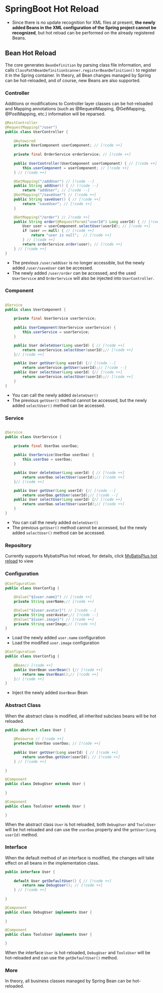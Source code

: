 # SpringBoot Hot Reload <Badge type="warning" text="beta" />

- Since there is no update recognition for XML files at present, **the newly added Beans in the XML configuration of the Spring project cannot be recognized**, but hot reload can be performed on the already registered Beans.

## Bean Hot Reload

The core generates `BeanDefinition` by parsing class file information, and calls `ClassPathBeanDefinitionScanner.registerBeanDefinition()` to register it in the Spring container. In theory, all Bean changes managed by Spring can be hot-reloaded, and of course, new Beans are also supported.

### Controller

Additions or modifications to Controller layer classes can be hot-reloaded and Mapping annotations (such as @RequestMapping, @GetMapping, @PostMapping, etc.) information will be reparsed.

```java
@RestController
@RequestMapping("/user")
public class UserController {
    
    @Autowired
    private UserComponent userComponent; // [!code ++]
    
    private final OrderService orderService; // [!code ++]
    
    public UserController(UserComponent userComponent) { // [!code ++]
        this.userComponent = userComponent; // [!code ++]
    } // [!code ++]

    @GetMapping("/addUser") // [!code --]
    public String addUser() { // [!code --]
        return "addUser"; // [!code --]
    @GetMapping("/saveUser") // [!code ++]
    public String saveUser() { // [!code ++]
        return "saveUser"; // [!code ++]
    }

    @GetMapping("/order") // [!code ++]
    public String order(@RequestParam("userId") Long userId) { // [!code ++]
        User user = userComponent.selectUser(userId); // [!code ++]
        if (user == null) { // [!code ++]
            return "user is null";  // [!code ++]
        } // [!code ++]
        return orderService.order(user); // [!code ++]
    } // [!code ++]
}
```

- The previous `/user/addUser` is no longer accessible, but the newly added `/user/saveUser` can be accessed.
- The newly added `/user/order` can be accessed, and the used `UserService` and `OrderService` will also be injected into `UserController`.

### Component

```java

@Service
public class UserComponent {
    
    private final UserService userService;
    
    public UserComponent(UserService userService) {
        this.userService = userService;
    }

    public User deleteUser(Long userId) { // [!code ++]
        return userService.selectUser(userId);// [!code ++]
    }// [!code ++]

    public User getUser(Long userId) {// [!code --]
        return userService.getUser(userId);// [!code --]
    public User selectUser(Long userId) {// [!code ++]
        return userService.selectUser(userId);// [!code ++]
    }
}
```

- You can call the newly added `deleteUser()`
- The previous `getUser()` method cannot be accessed, but the newly added `selectUser()` method can be accessed.

### Service

```java

@Service
public class UserService {
    
    private final UserDao userDao;
    
    public UserService(UserDao userDao) {
        this.userDao = userDao;
    }

    public User deleteUser(Long userId) { // [!code ++]
        return userDao.selectUser(userId);// [!code ++]
    }// [!code ++]

    public User getUser(Long userId) {// [!code --]
        return userDao.getUser(userId);// [!code --]
    public User selectUser(Long userId) {// [!code ++]
        return userDao.selectUser(userId);// [!code ++]
    }
}
```

- You can call the newly added `deleteUser()`
- The previous `getUser()` method cannot be accessed, but the newly added `selectUser()` method can be accessed.

### Repository

Currently supports MybatisPlus hot reload, for details, click [MyBatisPlus hot reload](hot-reload-mybatis-plus.md) to view

### Configuration

```java
@Configuration
public class UserConfig {

    @Value("${user.name}") // [!code ++]
    private String userName;// [!code ++]

    @Value("${user.avatar}") // [!code --]
    private String userAvatar;// [!code --]
    @Value("${user.image}") // [!code ++]
    private String userImage;// [!code ++]
}
```

- Load the newly added `user.name` configuration
- Load the modified `user.image` configuration

```java
@Configuration
public class UserConfig {
    
    @Bean// [!code ++]
    public UserBean userBean() {// [!code ++]
        return new UserBean();// [!code ++]
    }// [!code ++]
}
```

- Inject the newly added `UserBean` Bean


### Abstract Class

When the abstract class is modified, all inherited subclass beans will be hot reloaded.

```java
public abstract class User {
    
    @Resource // [!code ++]
    protected UserDao userDao; // [!code ++]
    
    public User getUser(Long userId) { // [!code ++]
        return userDao.getUser(userId); // [!code ++]
    } // [!code ++]
    
}

@Component
public class DebugUser extends User {
    
}

@Component
public class ToolsUser extends User {

}
```

When the abstract class `User` is hot reloaded, both `DebugUser` and `ToolsUser` will be hot reloaded and can use the `userDao` property and the `getUser(Long userId)` method.

### Interface

When the default method of an interface is modified, the changes will take effect on all beans in the implementation class.

```java
public interface User {
    
    default User getDefaultUser() { // [!code ++]
        return new DebugUser(); // [!code ++]
    } // [!code ++]
    
}

@Component
public class DebugUser implements User {
    
}

@Component
public class ToolsUser implements User {

}
```

When the interface `User` is hot-reloaded, `DebugUser` and `ToolsUser` will be hot-reloaded and can use the `getDefaultUser()` method.

### More

In theory, all business classes managed by Spring Bean can be hot-reloaded.